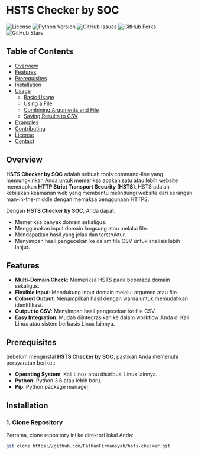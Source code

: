# HSTS Checker by SOC

![License](https://img.shields.io/badge/license-MIT-blue.svg)
![Python Version](https://img.shields.io/badge/python-3.6%2B-blue.svg)
![GitHub Issues](https://img.shields.io/github/issues/FathanFirmansyah/hsts-checker)
![GitHub Forks](https://img.shields.io/github/forks/FathanFirmansyah/hsts-checker)
![GitHub Stars](https://img.shields.io/github/stars/FathanFirmansyah/hsts-checker)

## Table of Contents

- [Overview](#overview)
- [Features](#features)
- [Prerequisites](#prerequisites)
- [Installation](#installation)
- [Usage](#usage)
  - [Basic Usage](#basic-usage)
  - [Using a File](#using-a-file)
  - [Combining Arguments and File](#combining-arguments-and-file)
  - [Saving Results to CSV](#saving-results-to-csv)
- [Examples](#examples)
- [Contributing](#contributing)
- [License](#license)
- [Contact](#contact)

## Overview

**HSTS Checker by SOC** adalah sebuah tools command-line yang memungkinkan Anda untuk memeriksa apakah satu atau lebih website menerapkan **HTTP Strict Transport Security (HSTS)**. HSTS adalah kebijakan keamanan web yang membantu melindungi website dari serangan man-in-the-middle dengan memaksa penggunaan HTTPS.

Dengan **HSTS Checker by SOC**, Anda dapat:

- Memeriksa banyak domain sekaligus.
- Menggunakan input domain langsung atau melalui file.
- Mendapatkan hasil yang jelas dan terstruktur.
- Menyimpan hasil pengecekan ke dalam file CSV untuk analisis lebih lanjut.

## Features

- **Multi-Domain Check**: Memeriksa HSTS pada beberapa domain sekaligus.
- **Flexible Input**: Mendukung input domain melalui argumen atau file.
- **Colored Output**: Menampilkan hasil dengan warna untuk memudahkan identifikasi.
- **Output to CSV**: Menyimpan hasil pengecekan ke file CSV.
- **Easy Integration**: Mudah diintegrasikan ke dalam workflow Anda di Kali Linux atau sistem berbasis Linux lainnya.

## Prerequisites

Sebelum menginstal **HSTS Checker by SOC**, pastikan Anda memenuhi persyaratan berikut:

- **Operating System**: Kali Linux atau distribusi Linux lainnya.
- **Python**: Python 3.6 atau lebih baru.
- **Pip**: Python package manager.

## Installation

### 1. Clone Repository

Pertama, clone repository ini ke direktori lokal Anda:

```bash
git clone https://github.com/FathanFirmansyah/hsts-checker.git
